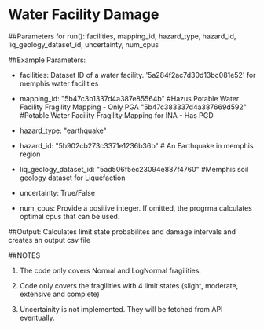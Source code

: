 # Water Facility Damage

##Parameters for run():
facilities, mapping_id, hazard_type, hazard_id, liq_geology_dataset_id, uncertainty, num_cpus

##Example Parameters:

* facilities: Dataset ID of a water facility. '5a284f2ac7d30d13bc081e52' for memphis water facilities

* mapping_id: "5b47c3b1337d4a387e85564b" #Hazus Potable Water Facility Fragility Mapping - Only PGA
             "5b47c383337d4a387669d592" #Potable Water Facility Fragility Mapping for INA - Has PGD

* hazard_type: "earthquake"             
* hazard_id: "5b902cb273c3371e1236b36b" # An Earthquake in memphis region

* liq_geology_dataset_id: "5ad506f5ec23094e887f4760" #Memphis soil geology dataset for Liquefaction 

* uncertainty: True/False

* num_cpus: Provide a positive integer. If omitted, the progrma calculates optimal cpus that can be used.

##Output:
Calculates limit state probabilites and damage intervals and creates an output csv file

##NOTES

1. The code only covers Normal and LogNormal fragilities.

2. Code only covers the fragilities with 4 limit states (slight, moderate, extensive and complete)

3. Uncertainity is not implemented. They will be fetched from API eventually.
